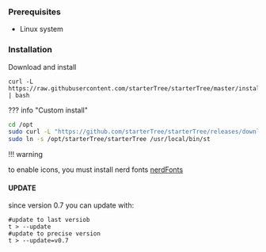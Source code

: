 ### Prerequisites

* Linux system

### Installation

Download and install

```
curl -L https://raw.githubusercontent.com/starterTree/starterTree/master/install.sh | bash
```

??? info "Custom install"

  ```bash  
  cd /opt 
  sudo curl -L "https://github.com/starterTree/starterTree/releases/download/$(basename $(curl -fsSLI -o /dev/null -w %{url_effective} https://github.com/starterTree/starterTree/releases/latest))/starterTree.tar.gz" | sudo tar -xz 
  sudo ln -s /opt/starterTree/starterTree /usr/local/bin/st
  ```

<!--  curl -L ’https://github.com/thomas10-10/az/releases/download/v0.3/az.tar.gz' | tar -xz - -C az --strip-components=1 -->

!!! warning

  to enable icons, you must install nerd fonts [nerdFonts](https://www.nerdfonts.com/font-downloads)

#### UPDATE 

since version 0.7 you can update with:
```
#update to last versiob
t > --update
#update to precise version
t > --update=v0.7
```
